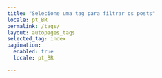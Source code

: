 ```yaml
---
title: "Selecione uma tag para filtrar os posts"
locale: pt_BR
permalink: /tags/
layout: autopages_tags
selected_tag: index
pagination:
  enabled: true
  locale: pt_BR

---
```


